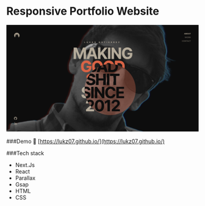 # Responsive Portfolio Website
![banner img](public/preview.png)

###Demo
📌 [https://lukz07.github.io/](https://lukz07.github.io/)

###Tech stack
- Next.Js
- React
- Parallax
- Gsap
- HTML
- CSS
